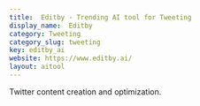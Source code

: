 ```yaml
---
title:  Editby - Trending AI tool for Tweeting
display_name:  Editby
category: Tweeting
category_slug: tweeting
key: editby_ai
website: https://www.editby.ai/
layout: aitool
---
```


Twitter content creation and optimization.
